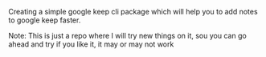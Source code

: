 Creating a simple google keep cli package which will help you to add notes to google keep faster. 

Note: This is just a repo where I will try new things on it, sou you can go ahead and try if you like it, it may or may not work
